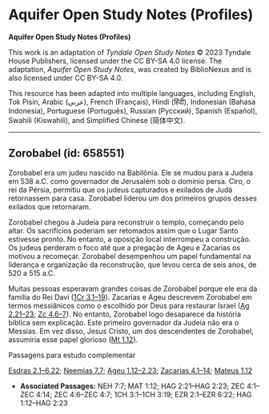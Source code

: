 # Aquifer Open Study Notes (Profiles)

**Aquifer Open Study Notes (Profiles)**

This work is an adaptation of *Tyndale Open Study Notes* © 2023 Tyndale House Publishers, licensed under the CC BY\-SA 4\.0 license. The adaptation, *Aquifer Open Study Notes*, was created by BiblioNexus and is also licensed under CC BY\-SA 4\.0\.

This resource has been adapted into multiple languages, including English, Tok Pisin, Arabic (عربي), French (Français), Hindi (हिंदी), Indonesian (Bahasa Indonesia), Portuguese (Português), Russian (Русский), Spanish (Español), Swahili (Kiswahili), and Simplified Chinese (简体中文).



--------------------------------

## Zorobabel (id: 658551)

Zorobabel era um judeu nascido na Babilônia. Ele se mudou para a Judeia em 538 a.C. como governador de Jerusalém sob o domínio persa. Ciro, o rei da Pérsia, permitiu que os judeus capturados e exilados de Judá retornassem para casa. Zorobabel liderou um dos primeiros grupos desses exilados que retornaram.

Zorobabel chegou à Judeia para reconstruir o templo, começando pelo altar. Os sacrifícios poderiam ser retomados assim que o Lugar Santo estivesse pronto. No entanto, a oposição local interrompeu a construção. Os judeus perderam o foco até que a pregação de Ageu e Zacarias os motivou a recomeçar. Zorobabel desempenhou um papel fundamental na liderança e organização da reconstrução, que levou cerca de seis anos, de 520 a 515 a.C.

Muitas pessoas esperavam grandes coisas de Zorobabel porque ele era da família do Rei Davi ([1Cr 3\.1–19](https://ref.ly/1Chr3:1-1Chr3:19)). Zacarias e Ageu descrevem Zorobabel em termos messiânicos como o escolhido por Deus para restaurar Israel ([Ag 2\.21–23](https://ref.ly/Hag2:21-Hag2:23); [Zc 4\.6–7](https://ref.ly/Zech4:6-Zech4:7)). No entanto, Zorobabel logo desaparece da história bíblica sem explicação. Este primeiro governador da Judeia não era o Messias. Em vez disso, Jesus Cristo, um dos descendentes de Zorobabel, assumiria esse papel glorioso ([Mt 1\.12](https://ref.ly/Matt1:12)).

Passagens para estudo complementar

[Esdras 2\.1–6\.22](https://ref.ly/Ezra2:1-Ezra6:22); [Neemias 7\.7](https://ref.ly/Neh7:7); [Ageu 1\.12–2\.23](https://ref.ly/Hag1:12-Hag2:23); [Zacarias 4\.1–14](https://ref.ly/Zech4:1-Zech4:14); [Mateus 1\.12](https://ref.ly/Matt1:12)

* **Associated Passages:** NEH 7:7; MAT 1:12; HAG 2:21–HAG 2:23; ZEC 4:1–ZEC 4:14; ZEC 4:6–ZEC 4:7; 1CH 3:1–1CH 3:19; EZR 2:1–EZR 6:22; HAG 1:12–HAG 2:23

